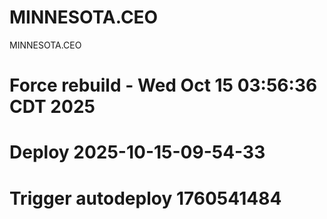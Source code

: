 # MINNESOTA.CEO
MINNESOTA.CEO
# Force rebuild - Wed Oct 15 03:56:36 CDT 2025
# Deploy 2025-10-15-09-54-33
# Trigger autodeploy 1760541484
